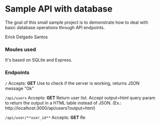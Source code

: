 # Sample API with database
The goal of this small sample project is to demonstrate how to deal with basic database operations through API endpoints.

Erick Delgado Santos
### Moules used
It's based on SQLite and Express.

### Endpoints
`/`
Accepts:
**GET** Use to check if the server is working, returns JSON message "Ok"

`/api/users`
Accepts:
**GET** Return user list. Accept output=html query param to return the output in a HTML table instead of JSON. (Ex.: http://localhost:3000/api/users?output=html)

`/api/user/**user_id**`
Accepts:
**GET** Re
